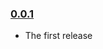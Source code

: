 ### [0.0.1](https://github.com/trioxis/immutable-react-form/releases/tag/v0.0.1)

- The first release

